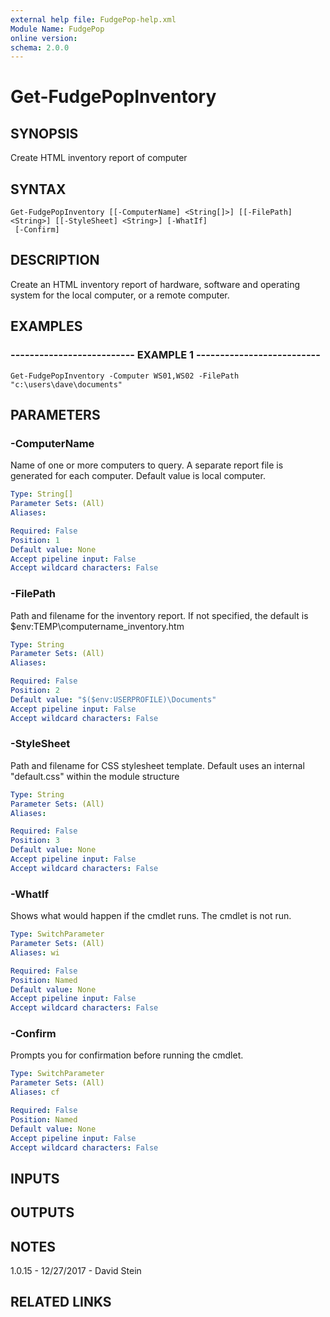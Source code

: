 ```yaml
---
external help file: FudgePop-help.xml
Module Name: FudgePop
online version: 
schema: 2.0.0
---
```


# Get-FudgePopInventory

## SYNOPSIS
Create HTML inventory report of computer

## SYNTAX

```
Get-FudgePopInventory [[-ComputerName] <String[]>] [[-FilePath] <String>] [[-StyleSheet] <String>] [-WhatIf]
 [-Confirm]
```

## DESCRIPTION
Create an HTML inventory report of hardware, software and operating system
for the local computer, or a remote computer.

## EXAMPLES

### -------------------------- EXAMPLE 1 --------------------------
```
Get-FudgePopInventory -Computer WS01,WS02 -FilePath "c:\users\dave\documents"
```

## PARAMETERS

### -ComputerName
Name of one or more computers to query. 
A separate
report file is generated for each computer. 
Default value is local computer.

```yaml
Type: String[]
Parameter Sets: (All)
Aliases: 

Required: False
Position: 1
Default value: None
Accept pipeline input: False
Accept wildcard characters: False
```

### -FilePath
Path and filename for the inventory report.
   If not specified, the default is $env:TEMP\computername_inventory.htm

```yaml
Type: String
Parameter Sets: (All)
Aliases: 

Required: False
Position: 2
Default value: "$($env:USERPROFILE)\Documents"
Accept pipeline input: False
Accept wildcard characters: False
```

### -StyleSheet
Path and filename for CSS stylesheet template.
Default uses an internal "default.css" within the module structure

```yaml
Type: String
Parameter Sets: (All)
Aliases: 

Required: False
Position: 3
Default value: None
Accept pipeline input: False
Accept wildcard characters: False
```

### -WhatIf
Shows what would happen if the cmdlet runs.
The cmdlet is not run.

```yaml
Type: SwitchParameter
Parameter Sets: (All)
Aliases: wi

Required: False
Position: Named
Default value: None
Accept pipeline input: False
Accept wildcard characters: False
```

### -Confirm
Prompts you for confirmation before running the cmdlet.

```yaml
Type: SwitchParameter
Parameter Sets: (All)
Aliases: cf

Required: False
Position: Named
Default value: None
Accept pipeline input: False
Accept wildcard characters: False
```

## INPUTS

## OUTPUTS

## NOTES
1.0.15 - 12/27/2017 - David Stein

## RELATED LINKS

